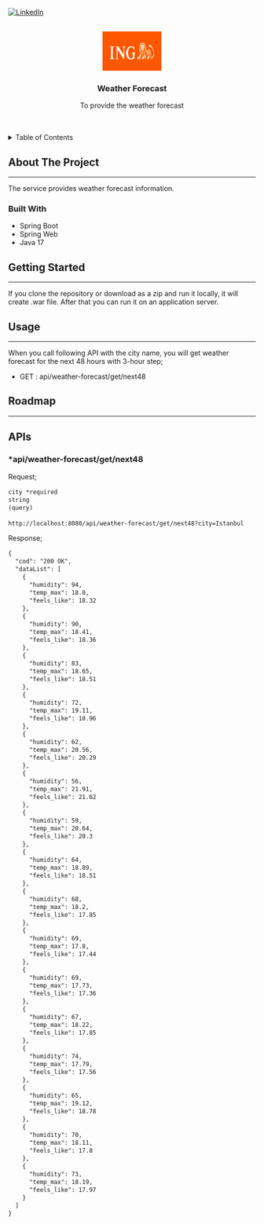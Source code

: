 
[![LinkedIn][linkedin-shield]][linkedin-url]



<!-- PROJECT LOGO -->
<br />
<div align="center">
  <a>
    <img src="src/main/resources/images/logo.png" alt="Logo" width="120" height="80">
  </a>

<h3 align="center">Weather Forecast</h3>

  <p align="center">
    To provide the weather forecast
    <br />
    <br />
    <br />
  </p>
</div>


<!-- TABLE OF CONTENTS -->
<details>
  <summary>Table of Contents</summary>
  <ol>
    <li>
      <a href="#about-the-project">About The Project</a>
      <ul>
        <li><a href="#built-with">Built With</a></li>
      </ul>
    </li>
    <li><a href="#getting-started">Getting Started</a></li>
    <li><a href="#usage">Usage</a></li>
    <li><a href="#roadmap">Roadmap</a></li>
  </ol>
</details>


<!-- ABOUT THE PROJECT -->
## About The Project
***
The service provides weather forecast information.

### Built With

* Spring Boot
* Spring Web
* Java 17


<!-- GETTING STARTED -->
## Getting Started
***
If you clone the repository or download as a zip and run it locally, it will create .war file. After that you can run it on an application server.


<!-- USAGE EXAMPLES -->
## Usage
***
When you call following API with the city name, you will get weather forecast for the next 48 hours with 3-hour step;
* GET : api/weather-forecast/get/next48


<!-- ROADMAP -->
## Roadmap
***

## APIs


### *api/weather-forecast/get/next48


Request;
```
city *required
string
(query)

http://localhost:8080/api/weather-forecast/get/next48?city=Istanbul
```
Response;
```
{
  "cod": "200 OK",
  "dataList": [
    {
      "humidity": 94,
      "temp_max": 18.8,
      "feels_like": 18.32
    },
    {
      "humidity": 90,
      "temp_max": 18.41,
      "feels_like": 18.36
    },
    {
      "humidity": 83,
      "temp_max": 18.65,
      "feels_like": 18.51
    },
    {
      "humidity": 72,
      "temp_max": 19.11,
      "feels_like": 18.96
    },
    {
      "humidity": 62,
      "temp_max": 20.56,
      "feels_like": 20.29
    },
    {
      "humidity": 56,
      "temp_max": 21.91,
      "feels_like": 21.62
    },
    {
      "humidity": 59,
      "temp_max": 20.64,
      "feels_like": 20.3
    },
    {
      "humidity": 64,
      "temp_max": 18.89,
      "feels_like": 18.51
    },
    {
      "humidity": 68,
      "temp_max": 18.2,
      "feels_like": 17.85
    },
    {
      "humidity": 69,
      "temp_max": 17.8,
      "feels_like": 17.44
    },
    {
      "humidity": 69,
      "temp_max": 17.73,
      "feels_like": 17.36
    },
    {
      "humidity": 67,
      "temp_max": 18.22,
      "feels_like": 17.85
    },
    {
      "humidity": 74,
      "temp_max": 17.79,
      "feels_like": 17.56
    },
    {
      "humidity": 65,
      "temp_max": 19.12,
      "feels_like": 18.78
    },
    {
      "humidity": 70,
      "temp_max": 18.11,
      "feels_like": 17.8
    },
    {
      "humidity": 73,
      "temp_max": 18.19,
      "feels_like": 17.97
    }
  ]
}
```


<!-- MARKDOWN LINKS & IMAGES -->
<!-- https://www.markdownguide.org/basic-syntax/#reference-style-links -->
[linkedin-shield]: https://img.shields.io/badge/-LinkedIn-black.svg?style=for-the-badge&logo=linkedin&colorB=555
[linkedin-url]: https://linkedin.com/in/turgayserdas
